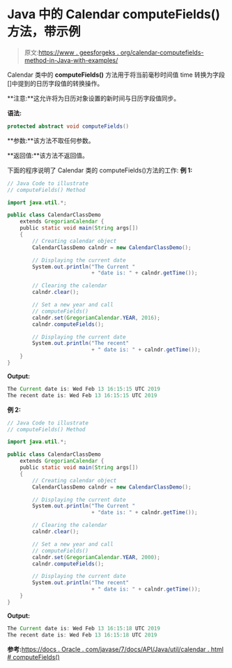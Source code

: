 # Java 中的 Calendar computeFields()方法，带示例

> 原文:[https://www . geesforgeks . org/calendar-computefields-method-in-Java-with-examples/](https://www.geeksforgeeks.org/calendar-computefields-method-in-java-with-examples/)

Calendar 类中的 **computeFields()** 方法用于将当前毫秒时间值 time 转换为字段[]中提到的日历字段值的转换操作。

**注意:**这允许将为日历对象设置的新时间与日历字段值同步。

**语法:**

```java
protected abstract void computeFields()
```

**参数:**该方法不取任何参数。

**返回值:**该方法不返回值。

下面的程序说明了 Calendar 类的 computeFields()方法的工作:
**例 1:**

```java
// Java Code to illustrate
// computeFields() Method

import java.util.*;

public class CalendarClassDemo
    extends GregorianCalendar {
    public static void main(String args[])
    {
        // Creating calendar object
        CalendarClassDemo calndr = new CalendarClassDemo();

        // Displaying the current date
        System.out.println("The Current "
                           + "date is: " + calndr.getTime());

        // Clearing the calendar
        calndr.clear();

        // Set a new year and call
        // computeFields()
        calndr.set(GregorianCalendar.YEAR, 2016);
        calndr.computeFields();

        // Displaying the current date
        System.out.println("The recent"
                           + " date is: " + calndr.getTime());
    }
}
```

**Output:**

```java
The Current date is: Wed Feb 13 16:15:15 UTC 2019
The recent date is: Wed Feb 13 16:15:15 UTC 2019

```

**例 2:**

```java
// Java Code to illustrate
// computeFields() Method

import java.util.*;

public class CalendarClassDemo
    extends GregorianCalendar {
    public static void main(String args[])
    {
        // Creating calendar object
        CalendarClassDemo calndr = new CalendarClassDemo();

        // Displaying the current date
        System.out.println("The Current "
                           + "date is: " + calndr.getTime());

        // Clearing the calendar
        calndr.clear();

        // Set a new year and call
        // computeFields()
        calndr.set(GregorianCalendar.YEAR, 2000);
        calndr.computeFields();

        // Displaying the current date
        System.out.println("The recent"
                           + " date is: " + calndr.getTime());
    }
}
```

**Output:**

```java
The Current date is: Wed Feb 13 16:15:18 UTC 2019
The recent date is: Wed Feb 13 16:15:18 UTC 2019

```

**参考:**[https://docs . Oracle . com/javase/7/docs/API/Java/util/calendar . html # computeFields()](https://docs.oracle.com/javase/7/docs/api/java/util/Calendar.html#computeFields())